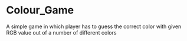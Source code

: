 # Colour_Game
A simple game in which player has to guess the correct color with given RGB value out of a number of different colors
